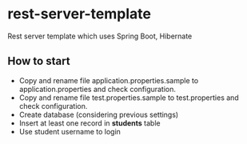 # rest-server-template
Rest server template which uses Spring Boot, Hibernate

## How to start
- Copy and rename file application.properties.sample to application.properties and check configuration.
- Copy and rename file test.properties.sample to test.properties and check configuration.
- Create database (considering previous settings)
- Insert at least one record in **students** table
- Use student username to login
